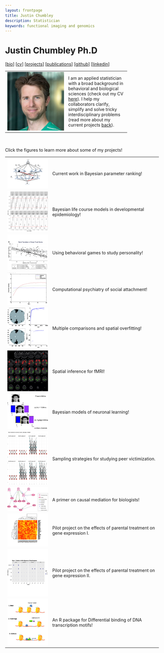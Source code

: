 ```yaml
---
layout: frontpage
title: Justin Chumbley
description: Statistician
keywords: functional imaging and genomics
---
```


# Justin Chumbley Ph.D

[[bio](index.md)]
[[cv](http://chumbleycode.github.io/chumbleycode.github.io/docs/cv.pdf)]
[[projects](proj/projects.md)]
[[publications](https://scholar.google.com/citations?hl=en&user=YbbXlwIAAAAJ)]
[[github](https://github.com/chumbleycode/)] 
[[linkedin](https://www.linkedin.com/in/chumbleycode)] 

<table class="fixed">
    <col width="200px" />
    <col width="200px" /> 
    <tr>
        <td><img src="images/JRCsquare.jpg" alt="drawing" width="200">  </td>
        <td> I am an applied statistician with a broad background in behavioral and biological sciences (check out my CV <a href="http://chumbleycode.github.io/chumbleycode.github.io/docs/cv.pdf"> here</a>). I help my collaborators clarify, simplify and solve tricky interdisciplinary problems (read more about my current projects <a href="index.html"> back</a>).
            </td>
    </tr>
</table>



<br/> 
<br/> 
Click the figures to learn more about some of my projects! <br/>
 
|   	|   	|
|---	|---	|
| [<img src="images/finest_order2.png" alt="drawing" width="200">](docs/papers_reports/fcr_apa.pdf)  	| Current work in Bayesian parameter ranking!  	|
| [<img src="images/range_apa.png" alt="drawing" width="200">](docs/papers_reports/range_apa.pdf)| Bayesian life course models in developmental epidemiology! |
| [<img src="images/pnas.png" alt="drawing" width="200">](docs/papers_reports/pnas.pdf)| Using behavioral games to study personality! |
| [<img src="images/social_attachment.png" alt="drawing" width="200">](docs/papers_reports/social_attachment.pdf)| Computational psychiatry of social attachment! |
| [<img src="images/fdr_imaging.jpg" alt="drawing" width="200">](docs/papers_reports/topological.pdf)  	| Multiple comparisons and spatial overfitting!  	|
| [<img src="images/multinomial_spm.jpg" alt="drawing" width="200">](docs/papers_reports/spatial_multinomial.pdf) 	| Spatial inference for fMRI!  	|
| [<img src="images/learning.png" alt="drawing" width="200">](docs/papers_reports/dirichlet_learning.pdf) |  Bayesian models of neuronal learning! |
|  [<img src="images/denis2.jpg" alt="drawing" width="200">](docs/papers_reports/bullying_design.pdf) | Sampling strategies for studying peer victimization. |
| [<img src="images/dag.png" alt="drawing" width="200">](docs/papers_reports/Causality_Primer.pdf)| A primer on causal mediation for biologists! |
| [<img src="images/unnamed-chunk-1-1.png" alt="drawing" width="200">](docs/papers_reports/paper_stable.pdf)| Pilot project on the effects of parental treatment on gene expression I. |
| [<img src="images/chen.png" alt="drawing" width="200">](docs/papers_reports/chen.pdf)| Pilot project on the effects of parental treatment on gene expression II.  |
|   [<img src="images/RNA_Polymerase_Binding.jpg" alt="drawing" width="200">](docs/papers_reports/db_paper.pdf) | An R package for Differential binding of DNA transcription motifs!	| 
 
